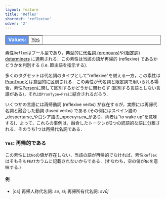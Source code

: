 ```yaml
---
layout: feature
title: 'Reflex'
shortdef: 'reflexive'
udver: '2'
---
```


<table class="typeindex" border="1">
<tr>
  <td style="background-color:cornflowerblue;color:white"><strong>Values:</strong> </td>
  <td><a href="#Yes">Yes</a></td>
</tr>
</table>

素性`Reflex`はブール型であり，典型的に[代名詞 (pronouns)](u-pos/PRON)や[(限定詞) determiners](u-pos/DET) に適用される．この素性は当該の語が再帰的 (reflexive) であるかどうかを判別する (i.e. 節主語を指示する).

多くのタグセットは代名詞のタイプとして"reflexive"を備える一方，この素性は[PronType]()とは意図的に区別される．この素性が代名詞と限定詞で用いられる場合，素性[Person]()に関して区別するかどうかに関わらず (区別する言語としない言語がある)，それは`PronType=Prs`に結合されるだろう.

いくつかの言語には再帰動詞 (reflexive verbs) が存在するが，実際には再帰代名詞と融合した動詞 (fused verbs) である (その例にはスペイン語の_despertarse_やロシア語の_проснуться_があり，両者は“to wake up”を意味する)．よって，これらの事例は，融合したトークンが2つの統語的な語に分離される．そのうち1つは再帰代名詞である．

### <a name="Yes">`Yes`</a>: 再帰的である

この素性には`No`の値が存在しない．当該の語が再帰的でなければ，素性`Reflex`はそもそも`FEAT`カラムに記載されないからである．(すなわち，空の値が`No`を意味する.)

#### 例

* [cs] 再帰人称代名詞: _se, si_; 再帰所有代名詞: _svůj_
